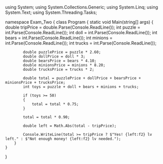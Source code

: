 using System;
using System.Collections.Generic;
using System.Linq;
using System.Text;
using System.Threading.Tasks;

namespace Exam_Two
{
    class Program
    {
        static void Main(string[] args)
        {
            double tripPrice = double.Parse(Console.ReadLine());
            int puzzle = int.Parse(Console.ReadLine());
            int doll = int.Parse(Console.ReadLine());
            int bears = int.Parse(Console.ReadLine());
            int minions = int.Parse(Console.ReadLine());
            int trucks = int.Parse(Console.ReadLine());

            double puzzlePrice = puzzle * 2.60;
            double dollPrice = doll * 3;
            double bearsPrice = bears * 4.10;
            double minionsPrice = minions * 8.20;
            double trucksPrice = trucks * 2;

            double total = puzzlePrice + dollPrice + bearsPrice + minionsPrice + trucksPrice;
            int toys = puzzle + doll + bears + minions + trucks;

            if (toys >= 50)
            {
                total = total * 0.75;
            }

            total = total * 0.90;

            double left = Math.Abs(total - tripPrice);
           
            Console.WriteLine(total >= tripPrice ? $"Yes! {left:f2} lv left." : $"Not enough money! {left:f2} lv needed.");
        }
    }
}
